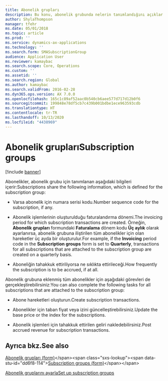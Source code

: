 ```yaml
---
title: Abonelik grupları
description: Bu konu, abonelik grubunda nelerin tanımlandığını açıklar.
author: ShylaThompson
manager: tfehr
ms.date: 05/01/2018
ms.topic: article
ms.prod: ''
ms.service: dynamics-ax-applications
ms.technology: ''
ms.search.form: SMASubscriptionGroup
audience: Application User
ms.reviewer: kamaybac
ms.search.scope: Core, Operations
ms.custom: ''
ms.assetid: ''
ms.search.region: Global
ms.author: kamaybac
ms.search.validFrom: 2016-02-28
ms.dyn365.ops.version: AX 7.0.0
ms.openlocfilehash: 165c1c89af52aac0b540cb6aee577d717d12b0f6
ms.sourcegitcommit: 199848e78df5cb7c439b001bdbe1ece963593cdb
ms.translationtype: HT
ms.contentlocale: tr-TR
ms.lasthandoff: 10/13/2020
ms.locfileid: "4438969"
---
```

# <a name="subscription-groups"></a><span data-ttu-id="dd6f8-103">Abonelik grupları</span><span class="sxs-lookup"><span data-stu-id="dd6f8-103">Subscription groups</span></span>    

[!include [banner](../includes/banner.md)]


<span data-ttu-id="dd6f8-104">Abonelikler, abonelik grubu için tanımlanan aşağıdaki bilgileri içerir:</span><span class="sxs-lookup"><span data-stu-id="dd6f8-104">Subscriptions share the following information, which is defined for the subscription group:</span></span>

  - <span data-ttu-id="dd6f8-105">Varsa abonelik için numara serisi kodu.</span><span class="sxs-lookup"><span data-stu-id="dd6f8-105">Number sequence code for the subscription, if any.</span></span>

  - <span data-ttu-id="dd6f8-106">Abonelik işlemlerinin oluşturulduğu faturalandırma dönemi.</span><span class="sxs-lookup"><span data-stu-id="dd6f8-106">The invoicing period for which subscription transactions are created.</span></span> <span data-ttu-id="dd6f8-107">Örneğin, **Abonelik grupları** formundaki **Faturalama** dönem kodu **Üç aylık** olarak ayarlanırsa, abonelik grubuna iliştirilen tüm abonelikler için olan hareketler üç ayda bir oluşturulur.</span><span class="sxs-lookup"><span data-stu-id="dd6f8-107">For example, if the **Invoicing** period code in the **Subscription groups** form is set to **Quarterly**, transactions for all subscriptions that are attached to the subscription group are created on a quarterly basis.</span></span>

  - <span data-ttu-id="dd6f8-108">Aboneliğin tahakkuk ettiriliyorsa ne sıklıkta ettirileceği.</span><span class="sxs-lookup"><span data-stu-id="dd6f8-108">How frequently the subscription is to be accrued, if at all.</span></span>

<span data-ttu-id="dd6f8-109">Abonelik grubuna eklenmiş tüm abonelikler için aşağıdaki görevleri de gerçekleştirebilirsiniz:</span><span class="sxs-lookup"><span data-stu-id="dd6f8-109">You can also complete the following tasks for all subscriptions that are attached to the subscription group:</span></span>

  - <span data-ttu-id="dd6f8-110">Abone hareketleri oluşturun.</span><span class="sxs-lookup"><span data-stu-id="dd6f8-110">Create subscription transactions.</span></span>

  - <span data-ttu-id="dd6f8-111">Abonelikler için taban fiyat veya izini güncelleştirebilirsiniz.</span><span class="sxs-lookup"><span data-stu-id="dd6f8-111">Update the base price or the index for the subscriptions.</span></span>

  - <span data-ttu-id="dd6f8-112">Abonelik işlemleri için tahakkuk ettirilen geliri nakledebilirsiniz.</span><span class="sxs-lookup"><span data-stu-id="dd6f8-112">Post accrued revenue for subscription transactions.</span></span>

## <a name="see-also"></a><span data-ttu-id="dd6f8-113">Ayrıca bkz.</span><span class="sxs-lookup"><span data-stu-id="dd6f8-113">See also</span></span>

<span data-ttu-id="dd6f8-114">[Abonelik grupları (form)](https://technet.microsoft.com/library/aa553150\(v=ax.60\))</span><span class="sxs-lookup"><span data-stu-id="dd6f8-114">[Subscription groups (form)](https://technet.microsoft.com/library/aa553150\(v=ax.60\))</span></span>

[<span data-ttu-id="dd6f8-115">Abonelik gruplarını ayarla</span><span class="sxs-lookup"><span data-stu-id="dd6f8-115">Set up subscription groups</span></span>](set-up-subscription-groups.md)

  


